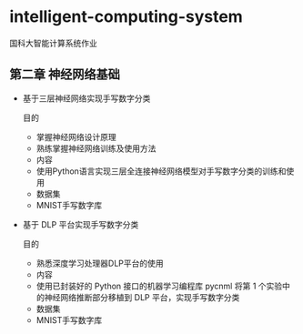 # intelligent-computing-system
国科大智能计算系统作业


## 第二章 神经网络基础

* 基于三层神经网络实现手写数字分类

    目的
  - 掌握神经网络设计原理 
  - 熟练掌握神经网络训练及使用方法 
  - 内容
  - 使用Python语言实现三层全连接神经网络模型对手写数字分类的训练和使用 
  - 数据集
  - MNIST手写数字库

* 基于 DLP 平台实现手写数字分类

  目的
  - 熟悉深度学习处理器DLP平台的使用
  - 内容
  - 使用已封装好的 Python 接口的机器学习编程库 pycnml 将第 1 个实验中的神经网络推断部分移植到 DLP 平台，实现手写数字分类
  - 数据集
  - MNIST手写数字库